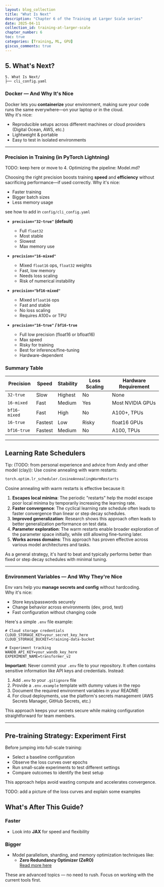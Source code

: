 ```yaml
---
layout: blog_collection
title: "What Is Next"
description: "Chapter 6 of the Training at Larger Scale series"
date: 2025-04-11
collection_id: training-at-larger-scale
chapter_number: 6
toc: true
categories: [Training, ML, GPU]
giscus_comments: true
---
```


## 5. What's Next?

```
5. What Is Next/
├── cli_config.yaml
```

### Docker — And Why It's Nice

Docker lets you **containerize** your environment, making sure your code runs the same everywhere—on your laptop or in the cloud.  
Why it's nice:

- Reproducible setups across different machines or cloud providers (Digital Ocean, AWS, etc.)
- Lightweight & portable
- Easy to test in isolated environments

---

### Precision in Training (in PyTorch Lightning)

TODO: keep here or move to 4. Optimizing the pipeline: Model.md?

Choosing the right precision boosts training **speed** and **efficiency** without sacrificing performance—if used correctly.
Why it's nice:

- Faster training
- Bigger batch sizes
- Less memory usage

see how to add in `config/cli_config.yaml`

- **`precision="32-true"` (default)**

  - Full `float32`
  - Most stable
  - Slowest
  - Max memory use

- **`precision="16-mixed"`**

  - Mixed `float16` ops, `float32` weights
  - Fast, low memory
  - Needs loss scaling
  - Risk of numerical instability

- **`precision="bf16-mixed"`**

  - Mixed `bfloat16` ops
  - Fast and stable
  - No loss scaling
  - Requires A100+ or TPU

- **`precision="16-true"` / `bf16-true`**
  - Full low precision (float16 or bfloat16)
  - Max speed
  - Risky for training
  - Best for inference/fine-tuning
  - Hardware-dependent

### Summary Table

| Precision    | Speed   | Stability | Loss Scaling | Hardware Requirement |
| ------------ | ------- | --------- | ------------ | -------------------- |
| `32-true`    | Slow    | Highest   | No           | None                 |
| `16-mixed`   | Fast    | Medium    | Yes          | Most NVIDIA GPUs     |
| `bf16-mixed` | Fast    | High      | No           | A100+, TPUs          |
| `16-true`    | Fastest | Low       | Risky        | float16 GPUs         |
| `bf16-true`  | Fastest | Medium    | No           | A100, TPUs           |

---

## Learning Rate Schedulers

Tip: (TODO: from personal experience and advice from Andy and other model (clay)): Use cosine annealing with warm restarts:

```python
torch.optim.lr_scheduler.CosineAnnealingWarmRestarts
```

Cosine annealing with warm restarts is effective because it:

1. **Escapes local minima**: The periodic "restarts" help the model escape poor local minima by temporarily increasing the learning rate.
2. **Faster convergence**: The cyclical learning rate schedule often leads to faster convergence than linear or step decay schedules.
3. **Improved generalization**: Research shows this approach often leads to better generalization performance on test data.
4. **Parameter exploration**: The warm restarts enable broader exploration of the parameter space initially, while still allowing fine-tuning later.
5. **Works across domains**: This approach has proven effective across various model architectures and tasks.

As a general strategy, it's hard to beat and typically performs better than fixed or step decay schedules with minimal tuning.

---

### Environment Variables — And Why They're Nice

Env vars help you **manage secrets and config** without hardcoding.  
Why it's nice:

- Store keys/passwords securely
- Change behavior across environments (dev, prod, test)
- Fast configuration without changing code

Here's a simple `.env` file example:

```
# Cloud storage credentials
CLOUD_STORAGE_KEY=your_secret_key_here
CLOUD_STORAGE_BUCKET=training-data-bucket

# Experiment tracking
WANDB_API_KEY=your_wandb_key_here
EXPERIMENT_NAME=transformer_v2
```

**Important**: Never commit your `.env` file to your repository. It often contains sensitive information like API keys and credentials. Instead:

1. Add `.env` to your `.gitignore` file
2. Provide a `.env.example` template with dummy values in the repo
3. Document the required environment variables in your README
4. For cloud deployments, use the platform's secrets management (AWS Secrets Manager, GitHub Secrets, etc.)

This approach keeps your secrets secure while making configuration straightforward for team members.

---

## Pre-training Strategy: Experiment First

Before jumping into full-scale training:

- Select a baseline configuration
- Observe the loss curves over epochs
- Run small-scale experiments to test different settings
- Compare outcomes to identify the best setup

This approach helps avoid wasting compute and accelerates convergence.

TODO: add a picture of the loss curves and explain some examples

## What's After This Guide?

### Faster

- Look into **JAX** for speed and flexibility

### Bigger

- Model parallelism, sharding, and memory optimization techniques like:
  - **Zero Redundancy Optimizer (ZeRO)**  
    [Read more here](https://oracle-oci-ocas.medium.com/zero-redundancy-optimizers-a-method-for-training-machine-learning-models-with-billion-parameter-472e8f4e7a5b)

These are advanced topics — no need to rush. Focus on working with the current tools first.
